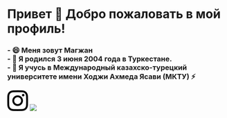 <h1>Привет 👋 Добро пожаловать в мой профиль!</h1>

<!--
**magzhanabdi/magzhanabdi** is a ✨ _special_ ✨ repository because its `README.md` (this file) appears on your GitHub profile.

Here are some ideas to get you started:
-->
<h3>- 😄 Меня зовут Магжан <br>
- 🌱 Я родился 3 июня 2004 года в Туркестане. <br> 
- 🔭 Я учусь в Международный казахско-турецкий университете имени Ходжи Ахмеда Ясави (МКТУ) ⚡ <br>
</h3>

<a href="https://t.me/magzhanabdilla"><img src="./instagram.svg" width="48"></a>
<img src="./icons/telegram.svg" width="48">
